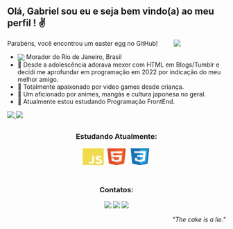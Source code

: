 ## Olá, Gabriel sou eu e seja bem vindo(a) ao meu perfil ! ✌️

<img align="right" src="https://i.gifer.com/origin/6e/6e5867851ee89a5a3f28beeaa49e01ae.gif" width=120>

<h>Parabéns, você encontrou um easter egg no GitHub!</h>

<ul dir="auto">
<li><img align="center" src="https://img.icons8.com/color/480/statue-of-christ-the-redeemer.png" width="20"> Morador do Rio de Janeiro, Brasil</li>
<li>👤 Desde a adolescência adorava mexer com HTML em Blogs/Tumblr e decidi me aprofundar em programação em 2022 por indicação do meu melhor amigo.
<li>👾 Totalmente apaixonado por video games desde criança.</li>
<li>🍥 Um aficionado por animes, mangás e cultura japonesa no geral.
<li>📖 Atualmente estou estudando Programação FrontEnd.</li>
</ul>

<div>
  <a href="https://github.com/gabs-vicente">
  <img height="150em" src="https://github-readme-stats.vercel.app/api?username=gabs-vicente&show_icons=true&theme=midnight-purple&include_all_commits=true&count_private=true"/>
  <img height="150em" src="https://github-readme-stats.vercel.app/api/top-langs/?username=gabs-vicente&layout=compact&langs_count=7&theme=midnight-purple"/>
 </a>
</div>



<h2 dir="auto"></h2>
<div align="center" style="display: inline_block">
  <h3>Estudando Atualmente:</h3>
  <img align="center" alt="Js" height="40" width="50" src="https://raw.githubusercontent.com/devicons/devicon/master/icons/javascript/javascript-plain.svg">
  <img align="center" alt="HTML" height="40" width="50" src="https://raw.githubusercontent.com/devicons/devicon/master/icons/html5/html5-original.svg">
  <img align="center" alt="CSS" height="40" width="50" src="https://raw.githubusercontent.com/devicons/devicon/master/icons/css3/css3-original.svg">
</div>
 
 <br>
 <h2 dir="auto"></h2>
 
 <div align="center">
 
  ### Contatos:
 
  <a href="https://instagram.com/aquelevicentee" target="_blank"><img src="https://img.shields.io/badge/-Instagram-%23E4405F?style=for-the-badge&logo=instagram&logoColor=white" target="_blank"></a>
  <a href = "mailto:gabsvicente7@gmail.com"><img src="https://img.shields.io/badge/-Gmail-%23333?style=for-the-badge&logo=gmail&logoColor=red" target="_blank"></a>
  <a href="https://www.linkedin.com/in/gabriel-vicente-8269bb234/" target="_blank"><img src="https://img.shields.io/badge/-LinkedIn-%230077B5?style=for-the-badge&logo=linkedin&logoColor=white" target="_blank"></a> 
  
  </div>
 
 <i><p align="right">"The cake is a lie."</p></i>
 
  <!--![Snake animation](https://github.com/gabs-vicente/gabs-vicente/blob/output/github-contribution-grid-snake.svg)->

</div>
